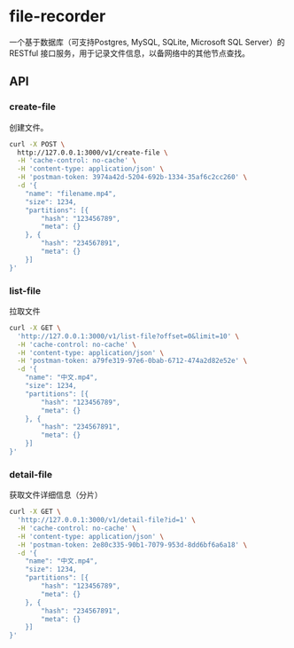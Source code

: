 # file-recorder
一个基于数据库（可支持Postgres, MySQL, SQLite, Microsoft SQL Server）的 RESTful 接口服务，用于记录文件信息，以备网络中的其他节点查找。

## API
### create-file
创建文件。
```bash
curl -X POST \
  http://127.0.0.1:3000/v1/create-file \
  -H 'cache-control: no-cache' \
  -H 'content-type: application/json' \
  -H 'postman-token: 3974a42d-5204-692b-1334-35af6c2cc260' \
  -d '{
	"name": "filename.mp4",
	"size": 1234,
	"partitions": [{
		"hash": "123456789",
		"meta": {}
	}, {
		"hash": "234567891",
		"meta": {}
	}]
}'
```

### list-file
拉取文件
```bash
curl -X GET \
  'http://127.0.0.1:3000/v1/list-file?offset=0&limit=10' \
  -H 'cache-control: no-cache' \
  -H 'content-type: application/json' \
  -H 'postman-token: a79fe319-97e6-0bab-6712-474a2d82e52e' \
  -d '{
	"name": "中文.mp4",
	"size": 1234,
	"partitions": [{
		"hash": "123456789",
		"meta": {}
	}, {
		"hash": "234567891",
		"meta": {}
	}]
}'
```

### detail-file
获取文件详细信息（分片）
```bash
curl -X GET \
  'http://127.0.0.1:3000/v1/detail-file?id=1' \
  -H 'cache-control: no-cache' \
  -H 'content-type: application/json' \
  -H 'postman-token: 2e80c335-90b1-7079-953d-8dd6bf6a6a18' \
  -d '{
	"name": "中文.mp4",
	"size": 1234,
	"partitions": [{
		"hash": "123456789",
		"meta": {}
	}, {
		"hash": "234567891",
		"meta": {}
	}]
}'
```